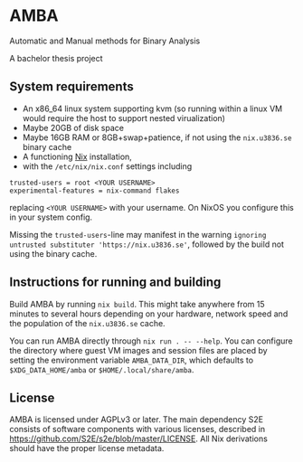 # AMBA

Automatic and Manual methods for Binary Analysis

A bachelor thesis project

## System requirements

- An x86_64 linux system supporting kvm (so running within a linux VM would
    require the host to support nested virualization)
- Maybe 20GB of disk space
- Maybe 16GB RAM or 8GB+swap+patience, if not using the `nix.u3836.se` binary
    cache
- A functioning [Nix](https://github.com/NixOS/nix) installation,
- with the `/etc/nix/nix.conf` settings including
```
trusted-users = root <YOUR USERNAME>
experimental-features = nix-command flakes
```
replacing `<YOUR USERNAME>` with your username. On NixOS you configure this in
your system config.

Missing the `trusted-users`-line may manifest in the warning `ignoring untrusted
substituter 'https://nix.u3836.se'`, followed by the build not using the binary
cache.

## Instructions for running and building

Build AMBA by running `nix build`. This might take anywhere from 15 minutes to
several hours depending on your hardware, network speed and the population of
the `nix.u3836.se` cache.

You can run AMBA directly through `nix run . -- --help`. You can configure the
directory where guest VM images and session files are placed by setting the
environment variable `AMBA_DATA_DIR`, which defaults to `$XDG_DATA_HOME/amba` or
`$HOME/.local/share/amba`.

## License

AMBA is licensed under AGPLv3 or later. The main dependency S2E consists of
software components with various licenses, described in
<https://github.com/S2E/s2e/blob/master/LICENSE>. All Nix derivations should
have the proper license metadata.
